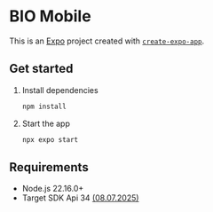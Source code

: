 # BIO Mobile

This is an [Expo](https://expo.dev) project created with [`create-expo-app`](https://www.npmjs.com/package/create-expo-app).

## Get started

1. Install dependencies

   ```bash
   npm install
   ```

2. Start the app

   ```bash
   npx expo start
   ```

## Requirements

- Node.js 22.16.0+
- Target SDK Api 34 [(08.07.2025)](https://support.google.com/googleplay/android-developer/answer/11926878?hl=ru)
